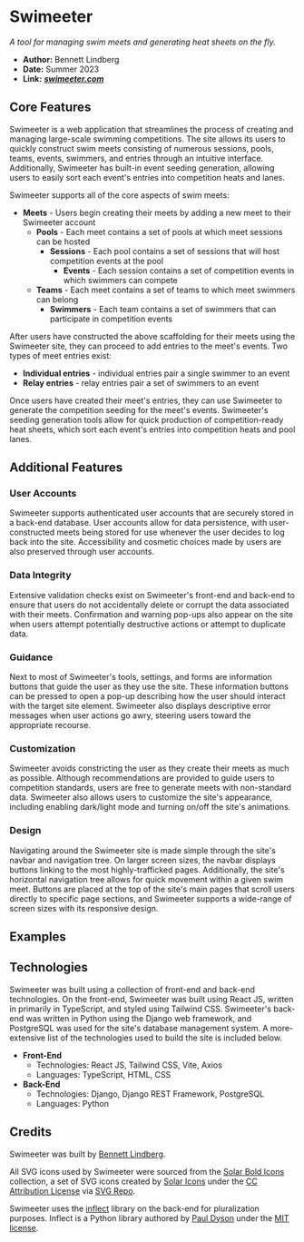 # Swimeeter
*A tool for managing swim meets and generating heat sheets on the fly.*

- **Author:** Bennett Lindberg
- **Date:** Summer 2023
- **Link:** [***swimeeter.com***](swimeeter.com)

## Core Features

Swimeeter is a web application that streamlines the process of creating and managing large-scale swimming competitions. The site allows its users to quickly construct swim meets consisting of numerous sessions, pools, teams, events, swimmers, and entries through an intuitive interface. Additionally, Swimeeter has built-in event seeding generation, allowing users to easily sort each event's entries into competition heats and lanes.

Swimeeter supports all of the core aspects of swim meets:
- **Meets** - Users begin creating their meets by adding a new meet to their Swimeeter account
  - **Pools** - Each meet contains a set of pools at which meet sessions can be hosted
    - **Sessions** - Each pool contains a set of sessions that will host competition events at the pool
      - **Events** - Each session contains a set of competition events in which swimmers can compete
  - **Teams** - Each meet contains a set of teams to which meet swimmers can belong
    - **Swimmers** - Each team contains a set of swimmers that can participate in competition events

After users have constructed the above scaffolding for their meets using the Swimeeter site, they can proceed to add entries to the meet's events. Two types of meet entries exist:
- **Individual entries** - individual entries pair a single swimmer to an event
- **Relay entries** - relay entries pair a set of swimmers to an event

Once users have created their meet's entries, they can use Swimeeter to generate the competition seeding for the meet's events. Swimeeter's seeding generation tools allow for quick production of competition-ready heat sheets, which sort each event's entries into competition heats and pool lanes.

## Additional Features

### User Accounts
Swimeeter supports authenticated user accounts that are securely stored in a back-end database. User accounts allow for data persistence, with user-constructed meets being stored for use whenever the user decides to log back into the site. Accessibility and cosmetic choices made by users are also preserved through user accounts.

### Data Integrity
Extensive validation checks exist on Swimeeter's front-end and back-end to ensure that users do not accidentally delete or corrupt the data associated with their meets. Confirmation and warning pop-ups also appear on the site when users attempt potentially destructive actions or attempt to duplicate data.

### Guidance
Next to most of Swimeeter's tools, settings, and forms are information buttons that guide the user as they use the site. These information buttons can be pressed to open a pop-up describing how the user should interact with the target site element. Swimeeter also displays descriptive error messages when user actions go awry, steering users toward the appropriate recourse.

### Customization
Swimeeter avoids constricting the user as they create their meets as much as possible. Although recommendations are provided to guide users to competition standards, users are free to generate meets with non-standard data. Swimeeter also allows users to customize the site's appearance, including enabling dark/light mode and turning on/off the site's animations.

### Design
Navigating around the Swimeeter site is made simple through the site's navbar and navigation tree. On larger screen sizes, the navbar displays buttons linking to the most highly-trafficked pages. Additionally, the site's horizontal navigation tree allows for quick movement within a given swim meet. Buttons are placed at the top of the site's main pages that scroll users directly to specific page sections, and Swimeeter supports a wide-range of screen sizes with its responsive design.

## Examples


## Technologies
Swimeeter was built using a collection of front-end and back-end technologies. On the front-end, Swimeeter was built using React JS, written in primarily in TypeScript, and styled using Tailwind CSS. Swimeeter's back-end was written in Python using the Django web framework, and PostgreSQL was used for the site's database management system. A more-extensive list of the technologies used to build the site is included below.

- **Front-End**
  - Technologies: React JS, Tailwind CSS, Vite, Axios
  - Languages: TypeScript, HTML, CSS
- **Back-End**
  - Technologies: Django, Django REST Framework, PostgreSQL
  - Languages: Python

## Credits
Swimeeter was built by [Bennett Lindberg](https://github.com/bennettlindberg).

All SVG icons used by Swimeeter were sourced from the [Solar Bold Icons](https://www.svgrepo.com/collection/solar-bold-icons/) collection, a set of SVG icons created by [Solar Icons](https://www.figma.com/community/file/1166831539721848736?ref=svgrepo.com) under the [CC Attribution License](https://creativecommons.org/licenses/by/4.0/) via [SVG Repo](https://www.svgrepo.com/).

Swimeeter uses the [inflect](https://pypi.org/project/inflect/) library on the back-end for pluralization purposes. Inflect is a Python library authored by [Paul Dyson](mailto:pwdyson@yahoo.com) under the [MIT license](https://opensource.org/license/mit/).